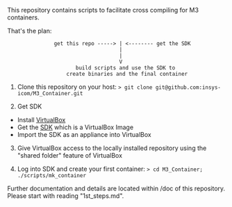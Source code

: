 This repository contains scripts to facilitate cross compiling for M3 containers.

That's the plan:

                   get this repo -----> | <-------- get the SDK
                                        |
                                        |
                                        V
                          build scripts and use the SDK to
                       create binaries and the final container

1) Clone this repository on your host: `> git clone git@github.com:insys-icom/M3_Container.git`

2) Get SDK  
* Install [VirtualBox](https://virtualbox.org)  
* Get the [SDK](https://www.insys-icom.de/data/smartbox/M3_SDK_2.ova) which is a VirtualBox Image  
* Import the SDK as an appliance into VirtualBox  

3) Give VirtualBox access to the locally installed repository using the "shared folder" feature of VirtualBox

4) Log into SDK and create your first container: `> cd M3_Container; ./scripts/mk_container`

Further documentation and details are located within /doc of this repository. Please start with reading "1st_steps.md".
